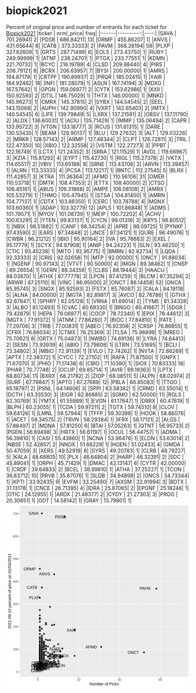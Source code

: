 # biopick2021
Percent of original price and number of entrants for each ticket for [Biopick2021](https://twitter.com/hashtag/Biopick2021)
|ticker | nrml_price| freq|
|:------|----------:|----:|
|SAVA   |  701.26941|    2|
|PDSB   |  686.84211|   13|
|ORMP   |  455.86207|    1|
|ANVS   |  431.65644|    8|
|CATB   |  373.33333|    2|
|PAVM   |  368.28194|   58|
|PLXP   |  327.82609|    1|
|GRTS   |  287.71499|    6|
|EOLS   |  273.43750|    1|
|RUBY   |  249.99999|    1|
|ATNF   |  238.24701|    1|
|PTGX   |  233.77551|    1|
|KDMN   |  221.70732|    1|
|BCYC   |  216.19789|    4|
|CLSD   |  209.98440|    4|
|PIRS   |  208.79121|    8|
|BCRX   |  206.63957|    7|
|BYSI   |  200.00000|    1|
|AMRS   |  194.87179|    1|
|CRTPF  |  190.89937|    2|
|PRQR   |  185.02415|    1|
|XAIR   |  184.92462|   18|
|INFI   |  181.28079|    1|
|ASLN   |  167.74194|    3|
|MDXG   |  167.57642|    1|
|OPGN   |  159.06977|    2|
|CYTK   |  153.62986|    1|
|XXII   |  150.92593|    2|
|DTIL   |  146.75029|    1|
|THTX   |  146.00000|    1|
|MNKD   |  145.96273|    1|
|CMRX   |  145.37815|    2|
|SYBX   |  144.54545|    2|
|SEEL   |  143.15068|    2|
|AUPH   |  142.90990|    4|
|VXRT   |  142.65403|    2|
|IMTX   |  140.54545|    6|
|LIFE   |  139.79849|    5|
|LXRX   |  137.21591|    2|
|OBSV   |  137.11790|    2|
|ALDX   |  136.60031|    1|
|ACIU   |  135.71429|    1|
|IMMP   |  135.06494|    2|
|CAPR   |  133.95722|    3|
|VTGN   |  133.18777|    3|
|RCUS   |  131.61315|    1|
|DARE   |  130.53435|    1|
|BEAM   |  129.90137|    1|
|BLU    |  129.27632|    3|
|ALT    |  129.03226|    2|
|MRKR   |  128.57143|    2|
|ARMP   |  127.48344|    2|
|CLPT   |  126.72811|    3|
|TRIL   |  122.47350|   10|
|XBIO   |  122.32558|    2|
|VSTM   |  122.27273|    3|
|PPBT   |  122.16749|    1|
|LCTX   |  121.24352|    3|
|SRRA   |  121.11529|    1|
|AVDL   |  119.66967|    3|
|KZIA   |  115.81292|    4|
|EYPT   |  115.42730|    1|
|RIGL   |  115.27378|    2|
|VKTX   |  114.65517|    2|
|VBIV   |  113.65188|    8|
|SRNE   |  113.43706|    3|
|ARVN   |  113.39457|    1|
|ALRN   |  113.33333|    4|
|PCSA   |  113.12217|    1|
|BNTC   |  112.27545|    5|
|BLRX   |  111.42857|    3|
|KTRA   |  111.36364|    2|
|AFMD   |  110.56106|   31|
|OMER   |  110.53718|    1|
|DMTK   |  108.47353|    2|
|ETTX   |  108.40000|    2|
|CTSO   |  106.45161|    1|
|ABUS   |  106.31868|    3|
|AMPE   |  106.08108|    2|
|AMRX   |  105.53279|    1|
|THMO   |  105.47945|    1|
|STSA   |  104.81400|    1|
|AMRN   |  104.77137|    1|
|CDTX   |  103.88350|    1|
|CERC   |  103.78788|    4|
|MGNX   |  103.60360|    1|
|ADAP   |  103.32779|   12|
|APLS   |  101.86848|    1|
|ADMS   |  101.78571|    1|
|MYOV   |  101.08739|    1|
|MEIP   |  100.72202|    4|
|ACHV   |  100.63291|    2|
|YTEN   |   99.83137|    1|
|CYCN   |   99.01316|    3|
|KRYS   |   98.80512|    1|
|NBIX   |   98.51882|    1|
|CANF   |   98.34254|    2|
|APRE   |   98.09725|    1|
|PYNKF  |   97.43590|    2|
|EARS   |   97.34848|    2|
|JNCE   |   97.34121|    1|
|QURE   |   96.49076|    1|
|CWBR   |   96.21212|    1|
|IBIO   |   95.90164|    2|
|IVA    |   95.76683|    2|
|EXEL   |   95.17779|    1|
|SCYX   |   94.97908|    1|
|ANIP   |   94.24223|    1|
|SLN    |   93.46250|    1|
|CTIC   |   93.45238|    1|
|MITO   |   92.95775|    1|
|BMRN   |   92.82734|    1|
|LQDA   |   92.33333|    2|
|CRIS   |   92.02658|   11|
|MTP    |   92.00000|    1|
|ONCY   |   91.88034|    1|
|NGENF  |   90.97143|    2|
|VTVT   |   90.50000|    4|
|IMGN   |   89.38462|    1|
|CNSP   |   89.26554|    1|
|GERN   |   88.34356|    1|
|CLBS   |   88.19444|    3|
|HAACU  |   88.03870|    1|
|ATHX   |   87.77778|    3|
|LPCN   |   87.41259|    1|
|BLCM   |   87.35294|    2|
|ARWR   |   87.25110|    8|
|VINC   |   86.95000|    2|
|ONCT   |   86.14458|   52|
|GNCA   |   85.95745|    3|
|SNGX   |   85.92593|    2|
|FSTX   |   85.76087|    2|
|CALA   |   84.19118|    5|
|ALNA   |   84.00000|    2|
|MGTA   |   82.89817|    3|
|AVCO   |   82.76786|    1|
|GTHX   |   82.67847|    1|
|SPHRY  |   82.05128|    1|
|VRNA   |   81.69014|    2|
|TYME   |   81.34328|    3|
|ALBO   |   81.12493|    1|
|CVAC   |   80.69330|    1|
|BNGO   |   80.41667|    7|
|SDGR   |   79.42879|    1|
|HEPA   |   79.06977|    6|
|COCP   |   78.72340|    1|
|EPIX   |   78.44612|    3|
|MGTX   |   77.91372|    1|
|ATNM   |   77.86260|    7|
|BIOC   |   77.84810|    1|
|FATE   |   77.29706|    3|
|TRIB   |   77.00831|    1|
|ABEO   |   76.92308|    2|
|CRSP   |   76.86855|    1|
|CFRX   |   76.66034|    2|
|CTMX   |   76.25369|    3|
|TLSA   |   75.96899|    1|
|MREO   |   75.70621|    8|
|GRTX   |   75.04873|    1|
|NWBO   |   74.69136|    9|
|LYRA   |   74.64413|    2|
|SESN   |   73.93939|    4|
|ABIO   |   73.79808|    1|
|LTRN   |   73.51695|    1|
|BCLI   |   73.34802|    3|
|MBIO   |   72.91139|    1|
|EVLO   |   72.74262|    1|
|NVTA   |   72.66269|    1|
|APTX   |   72.38372|    1|
|CYCC   |   72.27102|   11|
|RAFA   |   71.87500|    1|
|GNPX   |   71.67070|    3|
|PHIO   |   71.17438|    6|
|CBIO   |   71.10390|    1|
|SIOX   |   70.83333|   18|
|PHAR   |   70.77748|    2|
|OCUP   |   69.85714|    1|
|AVIR   |   69.19363|    1|
|LPTX   |   68.80734|   11|
|BXRX   |   68.21782|    2|
|ZIOP   |   68.08511|    5|
|ALPN   |   68.02974|    2|
|SURF   |   67.79847|    1|
|APTO   |   67.27689|   12|
|PBLA   |   66.85083|    1|
|TTOO   |   65.18797|    2|
|PSNL   |   64.14606|    3|
|SPPI   |   63.58382|    1|
|CRMD   |   63.55014|    1|
|DCTH   |   63.33530|    3|
|EIGR   |   62.86885|    2|
|SGMO   |   62.50000|   11|
|RGLS   |   62.30769|    3|
|YMTX   |   61.55989|    1|
|EVGN   |   61.17647|    1|
|DRRX   |   60.47619|    1|
|BLPH   |   60.23055|    1|
|TCDA   |   59.97211|    2|
|TGTX   |   59.74510|    8|
|CLOV   |   59.64126|    1|
|LMNL   |   59.57944|    1|
|TFFP   |   59.30398|    1|
|HOOK   |   58.86076|    1|
|ACET   |   58.34575|    2|
|TRVN   |   58.29384|    1|
|IFRX   |   58.17121|    2|
|ALGS   |   57.88497|    2|
|MDNA   |   57.81250|    6|
|BTAI   |   57.05263|    1|
|QTNT   |   56.95733|    2|
|PGEN   |   56.89498|    3|
|HRTX   |   56.61197|    1|
|OCUL   |   56.44757|    1|
|ADMA   |   56.39810|    1|
|CASI   |   55.43860|    1|
|NCNA   |   53.96476|    1|
|ELDN   |   53.63014|    2|
|NBSE   |   52.42857|    2|
|NNOX   |   51.66229|    1|
|HGEN   |   51.02433|    4|
|GMDA   |   50.47059|    3|
|XERS   |   49.52919|    8|
|SYRS   |   49.20783|    1|
|CLRB   |   48.79227|    5|
|KALA   |   48.68805|   10|
|PLX    |   46.64804|    2|
|HARP   |   46.32391|    2|
|SDC    |   45.89041|    1|
|ORPH   |   45.71429|    1|
|DMAC   |   42.13147|    6|
|CYTR   |   42.00000|    1|
|CRDF   |   39.64833|    2|
|BCEL   |   38.99810|    1|
|ATHA   |   37.25227|    1|
|TCON   |   36.83712|   10|
|PRVB   |   35.87076|    1|
|SLDB   |   34.94898|    2|
|ONCS   |   34.73344|    1|
|KPTI   |   33.92435|    9|
|EVFM   |   33.25490|    7|
|AXSM   |   32.91994|    3|
|BDTX   |   31.13178|    1|
|CNCE   |   26.71395|    4|
|IDRA   |   25.87065|    2|
|EPGNF  |   25.18248|    1|
|OTIC   |   24.12955|    1|
|ARDX   |   21.48377|    2|
|CYDY   |   21.27303|    3|
|PROG   |   20.30651|    1|
|ODT    |   14.58142|    1|
|GRAY   |   13.79801|    1|
![retvspicks](biopicks.png?raw=true)
